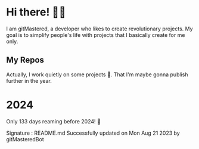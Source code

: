 
# Hi there! 🙋‍♂️
I am gitMastered, a developer who likes to create revolutionary projects.
My goal is to simplify people's life with projects that I basically create for me only.

## My Repos
Actually, I work quietly on some projects 👀. That I'm maybe gonna publish further in the year.

# 2024
Only 133 days reaming before 2024! 🙌

Signature : README.md Successfully updated on Mon Aug 21 2023 by gitMasteredBot

